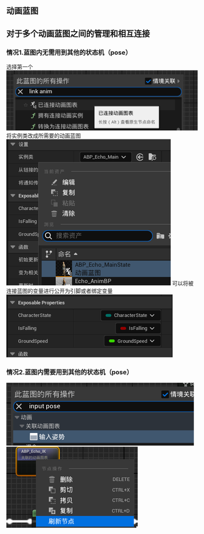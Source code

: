 ## 动画蓝图
## 对于多个动画蓝图之间的管理和相互连接
### 情况1.蓝图内无需用到其他的状态机（pose）
选择第一个
![输入图片说明](/imgs/2024-08-10/mVo6rSwdiVyKyXyx.png)
将实例类改成所需要的动画蓝图
![输入图片说明](/imgs/2024-08-10/naEsKT8lRQItoYAN.png)
可以将被连接蓝图的变量进行公开为引脚或者绑定变量
![输入图片说明](/imgs/2024-08-10/nZYZyXslRRsw3mx1.png)
### 情况2.蓝图内需要用到其他的状态机（pose）
![输入图片说明](/imgs/2024-08-10/4sie3gnHe5hwM6g4.png)
![输入图片说明](/imgs/2024-08-10/qjb6OY6RlLu8IsSv.png)
<!--stackedit_data:
eyJoaXN0b3J5IjpbMTgzNzUwMjk0MCw3MDQ2OTM3MzEsNzkyMj
c3NTEwXX0=
-->